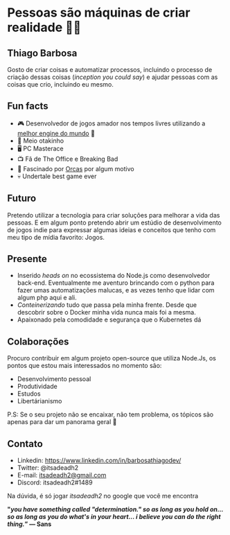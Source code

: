 # Pessoas são máquinas de criar realidade 🧑‍🚀

## Thiago Barbosa

Gosto de criar coisas e automatizar processos, incluindo o processo de criação dessas coisas (*inception you could say*) e ajudar pessoas com as coisas que crio, incluindo eu mesmo.

## Fun facts

- 🎮 Desenvolvedor de jogos amador nos tempos livres utilizando a [melhor engine do mundo](https://godotengine.org/)  💜
- 👹 Meio otakinho
- 🖥️ PC Masterace
- 📺 Fã de The Office e Breaking Bad
- 🐳 Fascinado por [Orcas](https://pt.wikipedia.org/wiki/Orca) por algum motivo
- 💀 Undertale best game ever

## Futuro

Pretendo utilizar a tecnologia para criar soluções para melhorar a vida das pessoas.  E em algum ponto pretendo abrir um estúdio de desenvolvimento de jogos indie para expressar algumas ideias e conceitos que tenho com meu tipo de mídia favorito: Jogos.

## Presente

- Inserido *heads on* no ecossistema do Node.js como desenvolvedor back-end. Eventualmente me aventuro brincando com o python para fazer umas automatizações malucas, e as vezes tenho que lidar com algum php aqui e ali.
- *Conteinerizando* tudo que passa pela minha frente.  Desde que descobrir sobre o Docker minha vida nunca mais foi a mesma.
- Apaixonado pela comodidade e segurança que o Kubernetes dá

## Colaborações

Procuro contribuir em algum projeto open-source que utiliza Node.Js, os pontos que estou mais interessados no momento são:
- Desenvolvimento pessoal
- Produtividade
- Estudos
- Libertárianismo

P.S: Se o seu projeto não se encaixar, não tem problema, os tópicos são apenas para dar um panorama geral 🙂

## Contato
- Linkedin: https://www.linkedin.com/in/barbosathiagodev/
- Twitter: @itsadeadh2
- E-mail: itsadeadh2@gmail.com
- Discord: itsadeadh2#1489

Na dúvida, é só jogar *itsadeadh2* no google que você me encontra


**"*you have something called "determination." so as long as you hold on... so as long as you do what's in your heart... i believe you can do the right thing.*”
― Sans**
